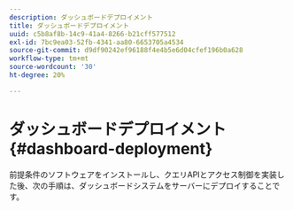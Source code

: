 ```yaml
---
description: ダッシュボードデプロイメント
title: ダッシュボードデプロイメント
uuid: c5b8af8b-14c9-41a4-8266-b21cff577512
exl-id: 7bc9ea03-52fb-4341-aa80-6653705a4534
source-git-commit: d9df90242ef96188f4e4b5e6d04cfef196b0a628
workflow-type: tm+mt
source-wordcount: '30'
ht-degree: 20%

---
```


# ダッシュボードデプロイメント{#dashboard-deployment}

前提条件のソフトウェアをインストールし、クエリAPIとアクセス制御を実装した後、次の手順は、ダッシュボードシステムをサーバーにデプロイすることです。
